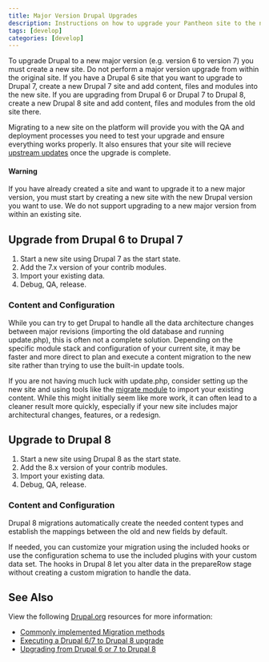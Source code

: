 ```yaml
---
title: Major Version Drupal Upgrades
description: Instructions on how to upgrade your Pantheon site to the next major version of Drupal.
tags: [develop]
categories: [develop]
---
```

To upgrade Drupal to a new major version (e.g. version 6 to version 7) you must create a new site. Do not perform a major version upgrade from within the original site. If you have a Drupal 6 site that you want to upgrade to Drupal 7, create a new Drupal 7 site and add content, files and modules into the new site. If you are upgrading from Drupal 6 or Drupal 7 to Drupal 8, create a new Drupal 8 site and add content, files and modules from the old site there.

Migrating to a new site on the platform will provide you with the QA and deployment processes you need to test your upgrade and ensure everything works properly. It also ensures that your site will recieve [upstream updates](https://pantheon.io/docs/upstream-updates/) once the upgrade is complete.

<div class="alert alert-danger" role="alert">
<h4>Warning</h4>
If you have already created a site and want to upgrade it to a new major version, you must start by creating a new site with the new Drupal version you want to use. We do not support upgrading to a new major version from within an existing site.</div>

## Upgrade from Drupal 6 to Drupal 7

1. Start a new site using Drupal 7 as the start state.
2. Add the 7.x version of your contrib modules.
3. Import your existing data.
4. Debug, QA, release.

### Content and Configuration

While you can try to get Drupal to handle all the data architecture changes between major revisions (importing the old database and running update.php), this is often not a complete solution. Depending on the specific module stack and configuration of your current site, it may be faster and more direct to plan and execute a content migration to the new site rather than trying to use the built-in update tools.

If you are not having much luck with update.php, consider setting up the new site and using tools like the [migrate module](https://www.drupal.org/project/migrate) to import your existing content. While this might initially seem like more work, it can often lead to a cleaner result more quickly, especially if your new site includes major architectural changes, features, or a redesign.

## Upgrade to Drupal 8

1. Start a new site using Drupal 8 as the start state.
2. Add the 8.x version of your contrib modules.
3. Import your existing data.
4. Debug, QA, release.

### Content and Configuration

Drupal 8 migrations automatically create the needed content types and establish the mappings between the old and new fields by default.

If needed, you can customize your migration using the included hooks or use the configuration schema to use the included plugins with your custom data set. The hooks in Drupal 8 let you alter data in the prepareRow stage without creating a custom migration to handle the data.

## See Also
View the following [Drupal.org](https://drupal.org) resources for more information:

- [Commonly implemented Migration methods](https://www.drupal.org/node/1132582)
- [Executing a Drupal 6/7 to Drupal 8 upgrade](https://www.drupal.org/node/2257723)
- [Upgrading from Drupal 6 or 7 to Drupal 8](https://www.drupal.org/upgrade/migrate)
